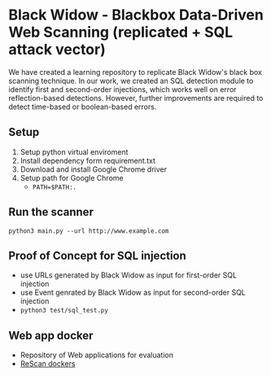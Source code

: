 # Black Widow - Blackbox Data-Driven Web Scanning (replicated + SQL attack vector)
We have created a learning repository to replicate Black Widow's black box scanning technique. In our work, we created an SQL detection module to identify first and second-order injections, which works well on error reflection-based detections. However, further improvements are required to detect time-based or boolean-based errors.

## Setup 
1. Setup python virtual enviroment
2. Install dependency form requirement.txt
3. Download and install Google Chrome driver 
4. Setup path for Google Chrome
    - `PATH=$PATH:.`

## Run the scanner
`python3 main.py --url http://www.example.com `

## Proof of Concept for SQL injection
- use URLs generated by Black Widow as input for first-order SQL injection
- use Event genrated by Black Widow as input for second-order SQL injection
- `python3 test/sql_test.py`

## Web app docker 
- Repository of Web applications for evaluation
- [ReScan dockers](https://gitlab.com/kostasdrk/rescanApps/-/tree/main)